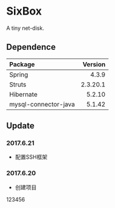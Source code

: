 # SixBox
A tiny net-disk.

## Dependence
|Package|Version|
|:-|-:|
|Spring|4.3.9|
|Struts|2.3.20.1|
|Hibernate|5.2.10|
|mysql-connector-java|5.1.42|

## Update

### 2017.6.21
* 配置SSH框架

### 2017.6.20
* 创建项目

123456